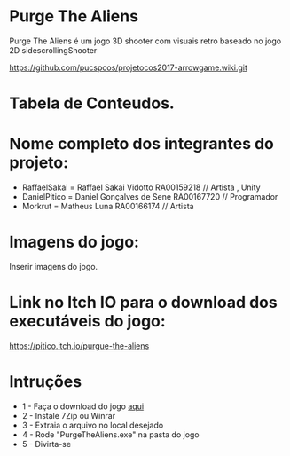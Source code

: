 # Purge The Aliens 

Purge The Aliens é um jogo 3D shooter com visuais retro baseado no jogo 2D sidescrollingShooter


https://github.com/pucspcos/projetocos2017-arrowgame.wiki.git

# Tabela de Conteudos.






# Nome completo dos integrantes do projeto:

* RaffaelSakai = Raffael Sakai Vidotto RA00159218 // Artista , Unity
* DanielPitico = Daniel Gonçalves de Sene RA00167720 // Programador
* Morkrut = Matheus Luna RA00166174 // Artista


# Imagens do jogo:

Inserir imagens do jogo.

# Link no Itch IO para o download dos executáveis do jogo:

https://pitico.itch.io/purgue-the-aliens

# Intruções


* 1 - Faça o download do jogo [aqui](https://pitico.itch.io/purgue-the-aliens)
* 2 - Instale 7Zip ou Winrar
* 3 - Extraia o arquivo no local desejado
* 4 - Rode "PurgeTheAliens.exe" na pasta do jogo
* 5 - Divirta-se 
